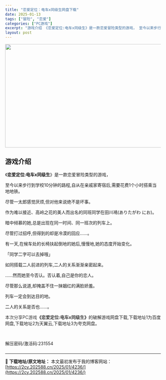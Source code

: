 ```yaml
---
title: "恋爱定位：电车x同级生网盘下载"
date: 2025-01-13
tags: ["冒险", "恋爱"]
categories: ["PC游戏"]
excerpt: "游戏介绍 《恋爱定位:电车x同级生》是一款恋爱冒险类型的游戏， 至今以来步行到学校10分钟的路程,自从在亲戚家寄宿后,需要花费1个小时搭乘当地地铁。 尽管一太郎感觉厌烦,但对他来说绝不是坏事。 作为难以接近、高岭之花的美人而出名的同班同学在田川鳰(ありたがわ にお)。 暗中倾慕的她,总是出现在同一时&hellip;"
layout: post
---
```


<img src="https://2cy.202588.cn/wp-content/uploads/2025/01/2025011309594773.webp" alt="" width="600" height="335" class="aligncenter size-full wp-image-4320" />

<h2 style="white-space: normal; text-align: left;">游戏介绍</h2>
《<strong>恋爱定位:电车x同级生</strong>》是一款恋爱冒险类型的游戏，

至今以来步行到学校10分钟的路程,自从在亲戚家寄宿后,需要花费1个小时搭乘当地地铁。

尽管一太郎感觉厌烦,但对他来说绝不是坏事。

作为难以接近、高岭之花的美人而出名的同班同学在田川鳰(ありたがわ にお)。

暗中倾慕的她,总是出现在同一时间、同一班次的列车上。

尽管打过招呼,但得到的却是冷漠的回应……。

有一天,在候车处的长椅扶起倒地的她后,慢慢地,她的态度开始变化。

「同学二字可以去掉哦」

如同搭载二人前进的列车,二人的关系渐渐亲密起来。

……然而她至今否认。否认着,自己是你的恋人。

尽管那么说道,却掩盖不住一抹姻红的满脸娇羞。

列车一定会到达目的地。

二人的关系是否也……。

<span style="background-color: #ffffff; color: #333333; text-indent: 2em;">本次分享PC游戏</span><strong style="color: #333333; text-indent: 2em;"><span style="color: #222222;"><span style="color: rgba(38, 38, 38, 0.9); background-color: #ffffff;">《</span><strong style="color: rgba(38, 38, 38, 0.9);">恋爱定位:电车x同级生</strong><span style="color: rgba(38, 38, 38, 0.9); background-color: #ffffff;">》</span></span></strong><span style="text-indent: 2em; color: #222222;">的破解游戏网盘下载,下载地址1为百度网盘,下载地址2为天翼云,下载地址3为夸克网盘。</span>

<span style="text-indent: 2em; color: #222222;"> </span>

<span style="text-indent: 2em; color: #222222;"><span style="text-wrap: wrap;">解压密码/激活码:231554</span></span>
<h3 style="white-space: normal; text-align: left;"></h3>
</div>
</div>

---
📖 **下载地址/原文地址：** 本文最初发布于我的博客网站：[https://2cy.202588.cn/2025/01/4236/](https://2cy.202588.cn/2025/01/4236/)
